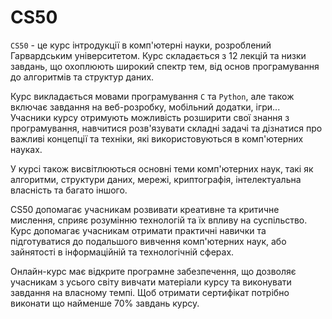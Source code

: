 # CS50

`CS50` - це курс інтродукції в комп'ютерні науки, розроблений Гарвардським університетом. Курс складається з 12 лекцій та низки завдань, 
що охоплюють широкий спектр тем, від основ програмування до алгоритмів та структур даних.

Курс викладається мовами програмування `C` та `Python`, але також включає завдання на веб-розробку, мобільний додатки, ігри...  
Учасники курсу отримують можливість розширити свої знання з програмування, навчитися розв'язувати складні задачі 
та дізнатися про важливі концепції та техніки, які використовуються в комп'ютерних науках. 

У курсі також висвітлюються основні теми комп'ютерних наук, такі як алгоритми, структури даних, мережі, 
криптографія, інтелектуальна власність та багато іншого.

CS50 допомагає учасникам розвивати креативне та критичне мислення, сприяє розумінню технологій та їх впливу на суспільство. 
Курс допомагає учасникам отримати практичні навички та підготуватися до подальшого вивчення комп'ютерних наук,
або зайнятості в інформаційній та технологічній сферах.

Онлайн-курс має відкрите програмне забезпечення, що дозволяє учасникам з усього світу вивчати матеріали курсу та виконувати завдання на власному темпі.
Щоб отримати сертифікат потрібно виконати що найменше 70% завдань курсу.   

<!-- 
<details>
  <summary><h2>Про Курс</h2></summary>
  
  `CS50` - це курс інтродукції в комп'ютерні науки, розроблений ***Гарвардським*** університетом. Курс складається з 12 лекцій та низки завдань, 
  що охоплюють широкий спектр тем, від основ програмування до алгоритмів та структур даних.

  Курс викладається мовами програмування `C` та'Python', але також включає завдання на веб-розробку, мобільний додатки, ігри...  
  Учасники курсу отримують можливість розширити свої знання з програмування, навчитися розв'язувати складні задачі 
  та дізнатися про важливі концепції та техніки, які використовуються в комп'ютерних науках. 

  У курсі також висвітлюються основні теми комп'ютерних наук, такі як алгоритми, структури даних, мережі, 
  криптографія, інтелектуальна власність та багато іншого.
  
  CS50 допомагає учасникам розвивати креативне та критичне мислення, сприяє розумінню технологій та їх впливу на суспільство. 
  Курс допомагає учасникам отримати практичні навички та підготуватися до подальшого вивчення комп'ютерних наук,
  або зайнятості в інформаційній та технологічній сферах.

  Онлайн-курс має відкрите програмне забезпечення, що дозволяє учасникам з усього світу вивчати матеріали курсу та виконувати завдання на власному темпі.
  Щоб отримати сертифікат потрібно виконати що найменше 70% завдань курсу.   
</details>
-->

<!--
 <details>
  <summary><h2>Прогрес</h2></summary>  
  ` початок - [05.квітня.23р] `
  - [x] - Тиждень 00 - ` початок: [05.квітня.23р] ` -  ` завершення: [05.квітня.23р] ` -  ` витрачено год: [] `
  - [x] - Тиждень 01 - ` початок: [05.квітня.23р] ` -  ` завершення: [xx.xxxxxx.xxx] ` -  ` витрачено год: [xx] `
  - [x] - Тиждень 02 - ` початок: [05.квітня.23р] ` -  ` завершення: [xx.xxxxxx.xxx] ` -  ` витрачено год: [xx] `
  - [ ] - Тиждень 03 - ` початок: [05.квітня.23р] ` -  ` завершення: [xx.xxxxxx.xxx] ` -  ` витрачено год: [xx] `
  - [ ] - Тиждень 04 - ` початок: [05.квітня.23р] ` -  ` завершення: [xx.xxxxxx.xxx] ` -  ` витрачено год: [xx] `
  - [ ] - Тиждень 05 - ` початок: [05.квітня.23р] ` -  ` завершення: [xx.xxxxxx.xxx] ` -  ` витрачено год: [xx] `
  - [ ] - Тиждень 06 - ` початок: [05.квітня.23р] ` -  ` завершення: [xx.xxxxxx.xxx] ` -  ` витрачено год: [xx] `
  - [ ] - Тиждень 07 - ` початок: [05.квітня.23р] ` -  ` завершення: [xx.xxxxxx.xxx] ` -  ` витрачено год: [xx] `
  - [ ] - Тиждень 08 - ` початок: [05.квітня.23р] ` -  ` завершення: [xx.xxxxxx.xxx] ` -  ` витрачено год: [xx] `
  - [ ] - Тиждень 09 - ` початок: [05.квітня.23р] ` -  ` завершення: [xx.xxxxxx.xxx] ` -  ` витрачено год: [xx] `
  - [ ] - Тиждень 10 - ` початок: [05.квітня.23р] ` -  ` завершення: [xx.xxxxxx.xxx] ` -  ` витрачено год: [xx] `
  - [ ] - Тиждень 11 - ` початок: [05.квітня.23р] ` -  ` завершення: [xx.xxxxxx.xxx] ` -  ` витрачено год: [xx] `
  
  - [ ] - Сертифікат - ` загальна кількість витрачених год: [xx] ` 
  ` завершення - [xx.xxxxxx.xxx] `
</details>
-->

<!-- 
<details>
  <summary><h2></h2></summary> 
</details>
-->

